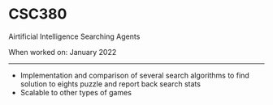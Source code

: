 # CSC380
Airtificial Intelligence Searching Agents

When worked on: January 2022

- - - 

* Implementation and comparison of several search algorithms to find solution to eights puzzle and report back search stats
* Scalable to other types of games

